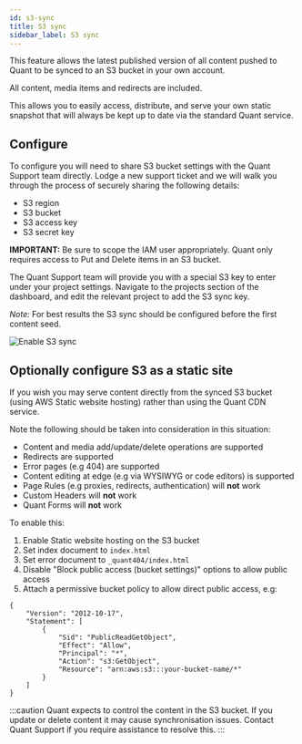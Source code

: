 ```yaml
---
id: s3-sync
title: S3 sync
sidebar_label: S3 sync
---
```


This feature allows the latest published version of all content pushed to Quant to be synced to an S3 bucket in your own account.

All content, media items and redirects are included.

This allows you to easily access, distribute, and serve your own static snapshot that will always be kept up to date via the standard Quant service.

## Configure

To configure you will need to share S3 bucket settings with the Quant Support team directly. Lodge a new support ticket and we will walk you through the process of securely sharing the following details:

* S3 region
* S3 bucket
* S3 access key
* S3 secret key

**IMPORTANT:** Be sure to scope the IAM user appropriately. Quant only requires access to Put and Delete items in an S3 bucket.

The Quant Support team will provide you with a special S3 key to enter under your project settings. Navigate to the projects section of the dashboard, and edit the relevant project to add the S3 sync key.

_Note:_ For best results the S3 sync should be configured before the first content seed.

![Enable S3 sync](/img/quant-dashboard-s3.jpg)

## Optionally configure S3 as a static site

If you wish you may serve content directly from the synced S3 bucket (using AWS Static website hosting) rather than using the Quant CDN service.

Note the following should be taken into consideration in this situation:
* Content and media add/update/delete operations are supported
* Redirects are supported
* Error pages (e.g 404) are supported
* Content editing at edge (e.g via WYSIWYG or code editors) is supported
* Page Rules (e.g proxies, redirects, authentication) will **not** work
* Custom Headers will **not** work
* Quant Forms will **not** work

To enable this:
1. Enable Static website hosting on the S3 bucket
2. Set index document to `index.html`
3. Set error document to `_quant404/index.html`
4. Disable "Block public access (bucket settings)" options to allow public access
5. Attach a permissive bucket policy to allow direct public access, e.g:
```
{
    "Version": "2012-10-17",
    "Statement": [
        {
            "Sid": "PublicReadGetObject",
            "Effect": "Allow",
            "Principal": "*",
            "Action": "s3:GetObject",
            "Resource": "arn:aws:s3:::your-bucket-name/*"
        }
    ]
}
```

:::caution
Quant expects to control the content in the S3 bucket. If you update or delete content it may cause synchronisation issues. Contact Quant Support if you require assistance to resolve this.
:::